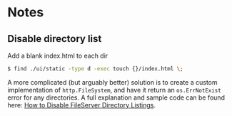 # Notes 

## Disable directory list

Add a blank index.html to each dir 
```sh
$ find ./ui/static -type d -exec touch {}/index.html \;
```
A more complicated (but arguably better) solution is to create a custom implementation of `http.FileSystem`, and have it return an `os.ErrNotExist` error for any directories. A full explanation and sample code can be found here: [How to Disable FileServer Directory Listings](https://www.alexedwards.net/blog/disable-http-fileserver-directory-listings).